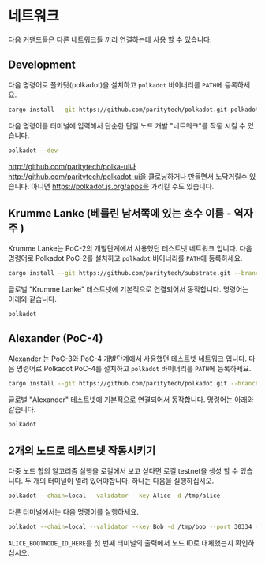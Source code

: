 # 네트워크

다음 커맨드들은 다른 네트워크들 끼리 연결하는데 사용 할 수 있습니다.

## Development

다음 명령어로 폴카닷(polkadot)을 설치하고 `polkadot` 바이너리를 `PATH`에 등록하세요.

```bash
cargo install --git https://github.com/paritytech/polkadot.git polkadot
```

다음 명령어를 터미널에 입력해서 단순한 단일 노드 개발 "네트워크"를 작동 시킬 수 있습니다.

```bash
polkadot --dev
```

http://github.com/paritytech/polka-ui나 http://github.com/paritytech/polkadot-ui을 클로닝하거나 만들면서 노닥거릴수 있습니다. 아니면 https://polkadot.js.org/apps을 가리킬 수도 있습니다.

## Krumme Lanke (베를린 남서쪽에 있는 호수 이름 - 역자 주 )

Krumme Lanke는 PoC-2의 개발단계에서 사용했던 테스트넷 네트워크 입니다.
다음 명령어로 Polkadot PoC-2를 설치하고  `polkadot` 바이너리를 `PATH`에 등록하세요.

```bash
cargo install --git https://github.com/paritytech/substrate.git --branch v0.2 polkadot
```

글로벌 "Krumme Lanke" 테스트넷에 기본적으로 연결되어서 동작합니다.
명령어는 아래와 같습니다.

```bash
polkadot
```

## Alexander (PoC-4)

Alexander 는 PoC-3와 PoC-4 개발단계에서 사용했던 테스트넷 네트워크 입니다.
다음 명령어로 Polkadot PoC-4를 설치하고  `polkadot` 바이너리를 `PATH`에 등록하세요.

```bash
cargo install --git https://github.com/paritytech/polkadot.git --branch v0.4 polkadot
```

글로벌 "Alexander" 테스트넷에 기본적으로 연결되어서 동작합니다.
명령어는 아래와 같습니다.

```bash
polkadot
```

## 2개의 노드로 테스트넷 작동시키기

다중 노드 합의 알고리즘 실행을 로컬에서 보고 싶다면 로컬 testnet을 생성 할 수 있습니다. 두 개의 터미널이 열려 있어야합니다. 하나는 다음을 실행하십시오.

```bash
polkadot --chain=local --validator --key Alice -d /tmp/alice
```

다른 터미널에서는 다음 명령어를 실행하세요.

```bash
polkadot --chain=local --validator --key Bob -d /tmp/bob --port 30334 --bootnodes '/ip4/127.0.0.1/tcp/30333/p2p/ALICE_BOOTNODE_ID_HERE'
```

`ALICE_BOOTNODE_ID_HERE`를 첫 번째 터미널의 출력에서 노드 ID로 대체했는지 확인하십시오.
